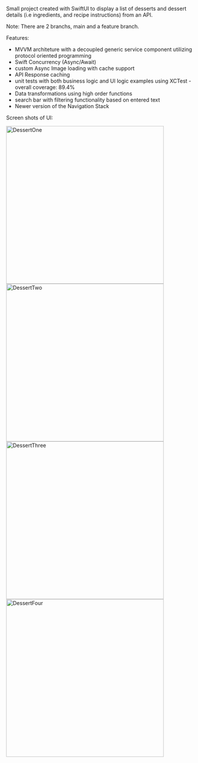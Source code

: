 Small project created with SwiftUI to display a list of desserts and dessert details (i.e ingredients, and recipe instructions) from an API. 

Note: There are 2 branchs, main and a feature branch.  

Features:
  - MVVM architeture with a decoupled generic service component utilizing protocol oriented programming
  - Swift Concurrency (Async/Await)
  - custom Async Image loading with cache support
  - API Response caching
  - unit tests with both business logic and UI logic examples using XCTest - overall coverage: 89.4%
  - Data transformations using high order functions
  - search bar with filtering functionality based on entered text
  - Newer version of the Navigation Stack

Screen shots of UI:

<img width="425" alt="DessertOne" src="https://github.com/user-attachments/assets/efe39a29-c952-4e0e-9ae0-da04c9b809ca">

<img width="425" alt="DessertTwo" src="https://github.com/user-attachments/assets/a3045300-fbb7-46d1-a7e9-63bd90f4504e">

<img width="425" alt="DessertThree" src="https://github.com/user-attachments/assets/a943021f-e650-43eb-a1f0-be074db4829f">

<img width="425" alt="DessertFour" src="https://github.com/user-attachments/assets/b799fb11-d28f-450e-a8a5-61563731ef31">



